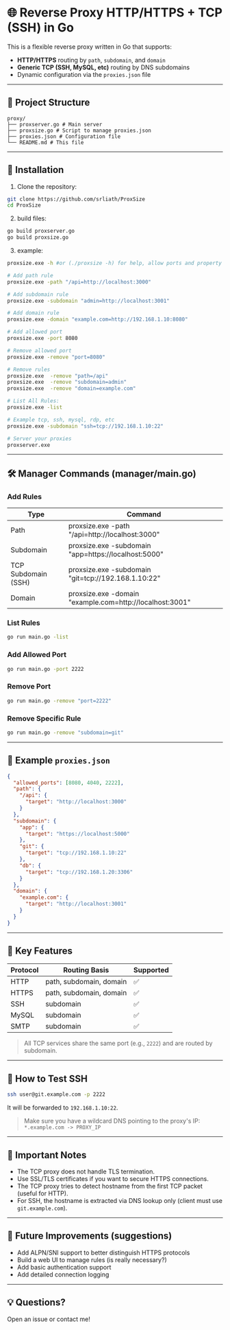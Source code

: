 # 🌐 Reverse Proxy HTTP/HTTPS + TCP (SSH) in Go

This is a flexible reverse proxy written in Go that supports:
- **HTTP/HTTPS** routing by `path`, `subdomain`, and `domain`
- **Generic TCP (SSH, MySQL, etc)** routing by DNS subdomains
- Dynamic configuration via the `proxies.json` file

---

## 📁 Project Structure
```
proxy/
├── proxserver.go # Main server
├── proxsize.go # Script to manage proxies.json
├── proxies.json # Configuration file
└── README.md # This file
```

---

## 🔧 Installation

1. Clone the repository:

```bash
git clone https://github.com/srliath/ProxSize 
cd ProxSize
```

2. build files:

```bash
go build proxserver.go 
go build proxsize.go 
```

3. example:

```bash
proxsize.exe -h #or (./proxsize -h) for help, allow ports and property proxys

# Add path rule
proxsize.exe -path "/api=http://localhost:3000"

# Add subdomain rule
proxsize.exe -subdomain "admin=http://localhost:3001"

# Add domain rule
proxsize.exe -domain "example.com=http://192.168.1.10:8080"

# Add allowed port
proxsize.exe -port 8080

# Remove allowed port
proxsize.exe -remove "port=8080"

# Remove rules
proxsize.exe  -remove "path=/api"
proxsize.exe  -remove "subdomain=admin"
proxsize.exe  -remove "domain=example.com"

# List All Rules:
proxsize.exe -list

# Example tcp, ssh, mysql, rdp, etc
proxsize.exe -subdomain "ssh=tcp://192.168.1.10:22"

# Server your proxies
proxserver.exe 
```

---

## 🛠️ Manager Commands (manager/main.go)

### Add Rules

| Type         | Command                                                                 |
|--------------|-------------------------------------------------------------------------|
| Path         | proxsize.exe -path "/api=http://localhost:3000"            |
| Subdomain    | proxsize.exe -subdomain "app=https://localhost:5000"        |
| TCP Subdomain (SSH)| proxsize.exe -subdomain "git=tcp://192.168.1.10:22" |
| Domain       | proxsize.exe -domain "example.com=http://localhost:3001"   |

### List Rules

```bash
go run main.go -list
```

### Add Allowed Port

```bash
go run main.go -port 2222
```

### Remove Port

```bash
go run main.go -remove "port=2222"
```

### Remove Specific Rule

```bash
go run main.go -remove "subdomain=git"
```

---

## 🧾 Example `proxies.json`

```json
{
  "allowed_ports": [8080, 4040, 2222],
  "path": {
    "/api": {
      "target": "http://localhost:3000"
    }
  },
  "subdomain": {
    "app": {
      "target": "https://localhost:5000" 
    },
    "git": {
      "target": "tcp://192.168.1.10:22"
    },
    "db": {
      "target": "tcp://192.168.1.20:3306"
    }
  },
  "domain": {
    "example.com": {
      "target": "http://localhost:3001"
    }
  }
}
```

---

## 🚀 Key Features

| Protocol | Routing Basis              | Supported |
|----------|----------------------------|-----------|
| HTTP     | path, subdomain, domain    | ✅        |
| HTTPS    | path, subdomain, domain    | ✅        |
| SSH      | subdomain                  | ✅        |
| MySQL    | subdomain                  | ✅        |
| SMTP     | subdomain                  | ✅        |

> All TCP services share the same port (e.g., `2222`) and are routed by subdomain.

---

## 🧪 How to Test SSH

```bash
ssh user@git.example.com -p 2222
```

It will be forwarded to `192.168.1.10:22`.

> Make sure you have a wildcard DNS pointing to the proxy's IP: `*.example.com -> PROXY_IP`

---

## 📝 Important Notes

- The TCP proxy does not handle TLS termination.
- Use SSL/TLS certificates if you want to secure HTTPS connections.
- The TCP proxy tries to detect hostname from the first TCP packet (useful for HTTP).
- For SSH, the hostname is extracted via DNS lookup only (client must use `git.example.com`).

---

## 🧩 Future Improvements (suggestions)

- Add ALPN/SNI support to better distinguish HTTPS protocols
- Build a web UI to manage rules (is really necessary?)
- Add basic authentication support
- Add detailed connection logging

---

## 💡 Questions?

Open an issue or contact me!
